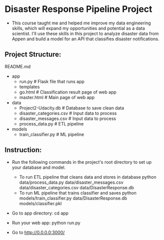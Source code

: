 # Disaster Response Pipeline Project

- This course taught me and helped me improve my data engineering skills, which will expand my opportunities and potential as a data scientist. I'll use these skills in this project to analyze disaster data from Appen and build a model for an API that classifies disaster notifications.

## Project Structure:


README.md
- app
 	+ run.py # Flask file that runs app
 	+ templates
 	+ go.html # Classification result page of web app
 	+ master.html # Main page of web app
- data
 	+ Project2-Udacity.db # Database to save clean data
 	+ disaster_categories.csv # Input data to process
 	+ disaster_messages.csv # Input data to process
 	+ process_data.py # ETL pipeline
- models
 	+ train_classifier.py # ML pipeline

## Instruction:

- Run the following commands in the project's root directory to set up your database and model.

	+ To run ETL pipeline that cleans data and stores in database python data/process_data.py data/disaster_messages.csv data/disaster_categories.csv data/DisasterResponse.db
	+ To run ML pipeline that trains classifier and saves python models/train_classifier.py data/DisasterResponse.db models/classifier.pkl
- Go to app directory: cd app

- Run your web app: python run.py

- Go to http://0.0.0.0:3000/
